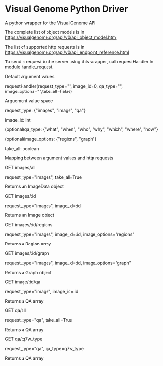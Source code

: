 # Visual Genome Python Driver
A python wrapper for the Visual Genome API

The complete list of object models is in https://visualgenome.org/api/v0/api_object_model.html

The list of supported http requests is in https://visualgenome.org/api/v0/api_endpoint_reference.html

To send a request to the server using this wrapper, call requestHandler in module handle_request.

Default argument values

requestHandler(request_type="", image_id=0, qa_type="", image_options="",take_all=False)

Arguement value space

request_type: {"images", "image", "qa"}

image_id: int

(optional)qa_type: {"what", "when", "who", "why", "which", "where", "how"}

(optional)image_options: {"regions", "graph"}

take_all: boolean
    
Mapping between argument values and http requests

GET images/all

request_type="images", take_all=True

Returns an ImageData object

GET images/:id

request_type="images", image_id=:id

Returns an Image object

GET images/:id/regions

request_type="images", image_id=:id, image_options="regions"

Returns a Region array

GET images/:id/graph

request_type="images", image_id=:id, image_options="graph"

Returns a Graph object

GET image/:id/qa

request_type="image", image_id=:id

Returns a QA array

GET qa/all

request_type="qa", take_all=True

Returns a QA array

GET qa/:q7w_type

request_type="qa", qa_type=q7w_type

Returns a QA array
    
